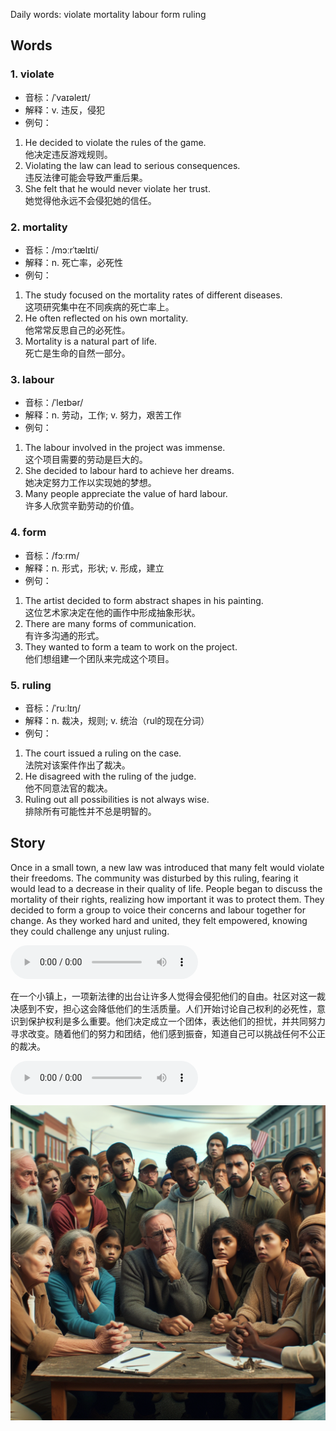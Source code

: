 Daily words: violate mortality labour form ruling

## Words
### 1. violate
- 音标：/ˈvaɪəleɪt/ <span style="cursor: pointer;" onclick="document.getElementById('audio-player-1').play()"><i class="fas fa-volume-up"></i></span>
<audio id="audio-player-1" src="audios/words/violate.mp3" style="display:none;"></audio>
- 解释：v. 违反，侵犯
- 例句：
1. He decided to violate the rules of the game.  
他决定违反游戏规则。  
2. Violating the law can lead to serious consequences.  
违反法律可能会导致严重后果。  
3. She felt that he would never violate her trust.  
她觉得他永远不会侵犯她的信任。

### 2. mortality
- 音标：/mɔːrˈtælɪti/ <span style="cursor: pointer;" onclick="document.getElementById('audio-player-2').play()"><i class="fas fa-volume-up"></i></span>
<audio id="audio-player-2" src="audios/words/mortality.mp3" style="display:none;"></audio>
- 解释：n. 死亡率，必死性
- 例句：
1. The study focused on the mortality rates of different diseases.  
这项研究集中在不同疾病的死亡率上。  
2. He often reflected on his own mortality.  
他常常反思自己的必死性。  
3. Mortality is a natural part of life.  
死亡是生命的自然一部分。

### 3. labour
- 音标：/ˈleɪbər/ <span style="cursor: pointer;" onclick="document.getElementById('audio-player-3').play()"><i class="fas fa-volume-up"></i></span>
<audio id="audio-player-3" src="audios/words/labour.mp3" style="display:none;"></audio>
- 解释：n. 劳动，工作; v. 努力，艰苦工作
- 例句：
1. The labour involved in the project was immense.  
这个项目需要的劳动是巨大的。  
2. She decided to labour hard to achieve her dreams.  
她决定努力工作以实现她的梦想。  
3. Many people appreciate the value of hard labour.  
许多人欣赏辛勤劳动的价值。

### 4. form
- 音标：/fɔːrm/ <span style="cursor: pointer;" onclick="document.getElementById('audio-player-4').play()"><i class="fas fa-volume-up"></i></span>
<audio id="audio-player-4" src="audios/words/form.mp3" style="display:none;"></audio>
- 解释：n. 形式，形状; v. 形成，建立
- 例句：
1. The artist decided to form abstract shapes in his painting.  
这位艺术家决定在他的画作中形成抽象形状。  
2. There are many forms of communication.  
有许多沟通的形式。  
3. They wanted to form a team to work on the project.  
他们想组建一个团队来完成这个项目。

### 5. ruling
- 音标：/ˈruːlɪŋ/ <span style="cursor: pointer;" onclick="document.getElementById('audio-player-5').play()"><i class="fas fa-volume-up"></i></span>
<audio id="audio-player-5" src="audios/words/ruling.mp3" style="display:none;"></audio>
- 解释：n. 裁决，规则; v. 统治（rul的现在分词）
- 例句：
1. The court issued a ruling on the case.  
法院对该案件作出了裁决。  
2. He disagreed with the ruling of the judge.  
他不同意法官的裁决。  
3. Ruling out all possibilities is not always wise.  
排除所有可能性并不总是明智的。

## Story
Once in a small town, a new law was introduced that many felt would violate their freedoms. The community was disturbed by this ruling, fearing it would lead to a decrease in their quality of life. People began to discuss the mortality of their rights, realizing how important it was to protect them. They decided to form a group to voice their concerns and labour together for change. As they worked hard and united, they felt empowered, knowing they could challenge any unjust ruling.

<audio controls>
  <source src="./audios/story/2024-08-06-english.mp3" type="audio/mpeg">
  你的浏览器不支持音频元素。
</audio>
  

在一个小镇上，一项新法律的出台让许多人觉得会侵犯他们的自由。社区对这一裁决感到不安，担心这会降低他们的生活质量。人们开始讨论自己权利的必死性，意识到保护权利是多么重要。他们决定成立一个团体，表达他们的担忧，并共同努力寻求改变。随着他们的努力和团结，他们感到振奋，知道自己可以挑战任何不公正的裁决。

<audio controls>
  <source src="./audios/story/2024-08-06-chinese.mp3" type="audio/mpeg">
  你的浏览器不支持音频元素。
</audio>
  

![story](./images/2024-08-06.png)

